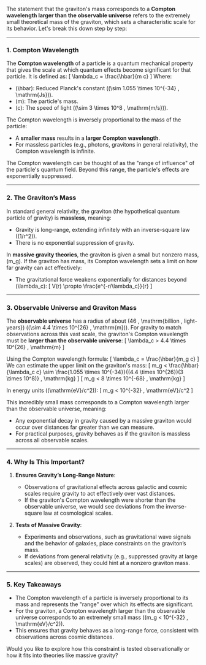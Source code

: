 The statement that the graviton's mass corresponds to a **Compton wavelength larger than the observable universe** refers to the extremely small theoretical mass of the graviton, which sets a characteristic scale for its behavior. Let's break this down step by step:

---

### **1. Compton Wavelength**
The **Compton wavelength** of a particle is a quantum mechanical property that gives the scale at which quantum effects become significant for that particle. It is defined as:
\[
\lambda_c = \frac{\hbar}{m c}
\]
Where:
- \(\hbar\): Reduced Planck's constant (\(\sim 1.055 \times 10^{-34} \, \mathrm{Js}\)).
- \(m\): The particle's mass.
- \(c\): The speed of light (\(\sim 3 \times 10^8 \, \mathrm{m/s}\)).

The Compton wavelength is inversely proportional to the mass of the particle:
- A **smaller mass** results in a **larger Compton wavelength**.
- For massless particles (e.g., photons, gravitons in general relativity), the Compton wavelength is infinite.

The Compton wavelength can be thought of as the "range of influence" of the particle's quantum field. Beyond this range, the particle's effects are exponentially suppressed.

---

### **2. The Graviton’s Mass**
In standard general relativity, the graviton (the hypothetical quantum particle of gravity) is **massless**, meaning:
- Gravity is long-range, extending infinitely with an inverse-square law (\(1/r^2\)).
- There is no exponential suppression of gravity.

In **massive gravity theories**, the graviton is given a small but nonzero mass, \(m_g\). If the graviton has mass, its Compton wavelength sets a limit on how far gravity can act effectively:
- The gravitational force weakens exponentially for distances beyond \(\lambda_c\):
  \[
  V(r) \propto \frac{e^{-r/\lambda_c}}{r}
  \]

---

### **3. Observable Universe and Graviton Mass**
The **observable universe** has a radius of about \(46 \, \mathrm{billion \, light-years}\) (\(\sim 4.4 \times 10^{26} \, \mathrm{m}\)). For gravity to match observations across this vast scale, the graviton's Compton wavelength must be **larger than the observable universe**:
\[
\lambda_c > 4.4 \times 10^{26} \, \mathrm{m}
\]

Using the Compton wavelength formula:
\[
\lambda_c = \frac{\hbar}{m_g c}
\]
We can estimate the upper limit on the graviton's mass:
\[
m_g < \frac{\hbar}{\lambda_c c} \sim \frac{1.055 \times 10^{-34}}{(4.4 \times 10^{26})(3 \times 10^8)} \, \mathrm{kg}
\]
\[
m_g < 8 \times 10^{-68} \, \mathrm{kg}
\]

In energy units (\(\mathrm{eV}/c^2\)):
\[
m_g < 10^{-32} \, \mathrm{eV}/c^2
\]

This incredibly small mass corresponds to a Compton wavelength larger than the observable universe, meaning:
- Any exponential decay in gravity caused by a massive graviton would occur over distances far greater than we can measure.
- For practical purposes, gravity behaves as if the graviton is massless across all observable scales.

---

### **4. Why Is This Important?**
1. **Ensures Gravity’s Long-Range Nature**:
   - Observations of gravitational effects across galactic and cosmic scales require gravity to act effectively over vast distances.
   - If the graviton's Compton wavelength were shorter than the observable universe, we would see deviations from the inverse-square law at cosmological scales.

2. **Tests of Massive Gravity**:
   - Experiments and observations, such as gravitational wave signals and the behavior of galaxies, place constraints on the graviton’s mass.
   - If deviations from general relativity (e.g., suppressed gravity at large scales) are observed, they could hint at a nonzero graviton mass.

---

### **5. Key Takeaways**
- The Compton wavelength of a particle is inversely proportional to its mass and represents the "range" over which its effects are significant.
- For the graviton, a Compton wavelength larger than the observable universe corresponds to an extremely small mass (\(m_g < 10^{-32} \, \mathrm{eV}/c^2\)).
- This ensures that gravity behaves as a long-range force, consistent with observations across cosmic distances.

Would you like to explore how this constraint is tested observationally or how it fits into theories like massive gravity?
